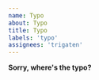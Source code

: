 ```yaml
---
name: Typo
about: Typo
title: Typo
labels: 'typo'
assignees: 'trigaten'
---
```


**Sorry, where's the typo?**
